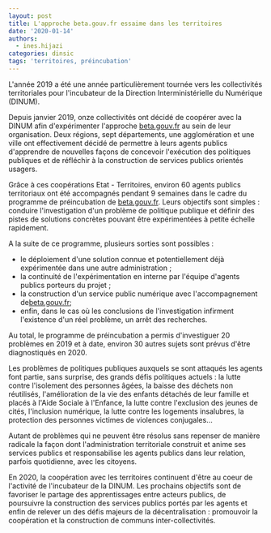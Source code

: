 ```yaml
---
layout: post
title: L'approche beta.gouv.fr essaime dans les territoires
date: '2020-01-14'
authors:
  - ines.hijazi
categories: dinsic
tags: 'territoires, préincubation'
---
```

L'année 2019 a été une année particulièrement tournée vers les collectivités territoriales pour l'incubateur de la Direction Interministérielle du Numérique (DINUM).

Depuis janvier 2019, onze collectivités ont décidé de coopérer avec la DINUM afin d'expérimenter l'approche [beta.gouv.fr](https://beta.gouv.fr) au sein de leur organisation. Deux régions, sept départements, une agglomération et une ville ont effectivement décidé de permettre à leurs agents publics d'apprendre de nouvelles façons de concevoir l'exécution des politiques publiques et de réfléchir à la construction de services publics orientés usagers.

Grâce à ces coopérations Etat - Territoires, environ 60 agents publics territoriaux ont été accompagnés pendant 9 semaines dans le cadre du programme de préincubation de [beta.gouv.fr](https://beta.gouv.fr). Leurs objectifs sont simples : conduire l'investigation d'un problème de politique publique et définir des pistes de solutions concrètes pouvant être expérimentées à petite échelle rapidement.

A la suite de ce programme, plusieurs sorties sont possibles :

* le déploiement d'une solution connue et potentiellement déjà expérimentée dans une autre administration ;
* la continuité de l'expérimentation en interne par l'équipe d'agents publics porteurs du projet ;
* la construction d'un service public numérique avec l'accompagnement de[beta.gouv.fr](https://beta.gouv.fr);
* enfin, dans le cas où les conclusions de l'investigation infirment l'existence d'un réel problème, un arrêt des recherches.

Au total, le programme de préincubation a permis d'investiguer 20 problèmes en 2019 et à date, environ 30 autres sujets sont prévus d'être diagnostiqués en 2020.

Les problèmes de politiques publiques auxquels se sont attaqués les agents font partie, sans surprise, des grands défis politiques actuels : la lutte contre l'isolement des personnes âgées, la baisse des déchets non réutilisés, l'amélioration de la vie des enfants détachés de leur famille et placés à l'Aide Sociale à l'Enfance, la lutte contre l'exclusion des jeunes de cités, l'inclusion numérique, la lutte contre les logements insalubres, la protection des personnes victimes de violences conjugales…

Autant de problèmes qui ne peuvent être résolus sans repenser de manière radicale la façon dont l'administration territoriale construit et anime ses services publics et responsabilise les agents publics dans leur relation, parfois quotidienne, avec les citoyens.

En 2020, la coopération avec les territoires continuent d'être au coeur de l'activité de l'incubateur de la DINUM. Les prochains objectifs sont de favoriser le partage des apprentissages entre acteurs publics, de poursuivre la construction des services publics portés par les agents et enfin de relever un des défis majeurs de la décentralisation : promouvoir la coopération et la construction de communs inter-collectivités.
